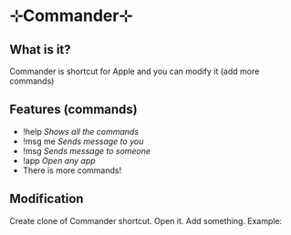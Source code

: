 # ⊹Commander⊹
## What is it?
Commander is shortcut for Apple and you can modify it (add more commands)
## Features (commands)
- !help *Shows all the commands*
- !msg me *Sends message to you*
- !msg *Sends message to someone*
- !app *Open any app*
- There is more commands!
## Modification
Create clone of Commander shortcut. Open it. Add something.
Example:

